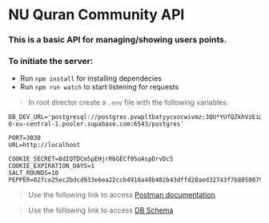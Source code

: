 # NU Quran Community API

### This is a basic API for managing/showing users points.

### To initiate the server: 
- Run `npm install` for installing dependecies
- Run `npm run watch` to start listening for requests


> In root director create a `.env` file with the following variables:

```
DB_DEV_URL='postgresql://postgres.pvwpltbatyycxocwivmz:3QU*YUfQZkhVzEi@aws-0-eu-central-1.pooler.supabase.com:6543/postgres'

PORT=3030
URL=http://localhost

COOKIE_SECRET=8dIQTDCm5pEHjrR6GECf0SoAspDrvDc5
COOKIE_EXPIRATION_DAYS=1
SALT_ROUNDS=10
PEPPER=02fce25ec2bdcd933e6ea22ccb4916a48b482b43dffd28aed32743f7b8850879
```

> Use the following link to access [Postman documentation](https://documenter.getpostman.com/view/15036980/2sA3kUGh3u)


> Use the following link to access [DB Schema](https://drive.google.com/file/d/1WgButC_ruMydlxZe5x17wYfFfHQ_aFqj/view?usp=sharing)